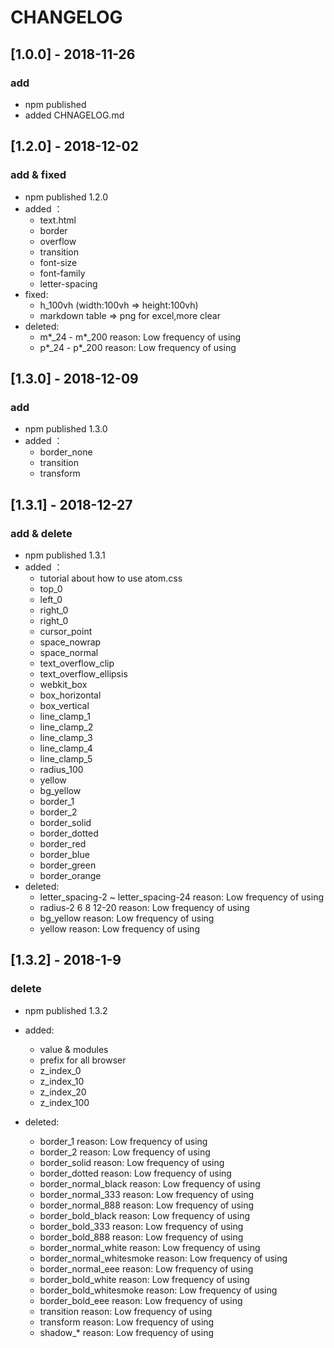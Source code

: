 # CHANGELOG

## [1.0.0] - 2018-11-26

### add

* npm published
* added CHNAGELOG.md

## [1.2.0] - 2018-12-02

### add & fixed

* npm published 1.2.0
* added ：
    * text.html
    * border
    * overflow
    * transition
    * font-size
    * font-family
    * letter-spacing
* fixed:
    * h_100vh (width:100vh => height:100vh)
    * markdown table => png for excel,more clear
* deleted:
    * m*_24 - m*_200 reason: Low frequency of using
    * p*_24 - p*_200 reason: Low frequency of using

## [1.3.0] - 2018-12-09

### add

* npm published 1.3.0
* added ：
    * border_none
    * transition
    * transform

## [1.3.1] - 2018-12-27

### add & delete

* npm published 1.3.1
* added ：
    * tutorial about how to use atom.css
    * top_0
    * left_0
    * right_0
    * right_0
    * cursor_point
    * space_nowrap
    * space_normal
    * text_overflow_clip
    * text_overflow_ellipsis
    * webkit_box
    * box_horizontal
    * box_vertical
    * line_clamp_1
    * line_clamp_2
    * line_clamp_3
    * line_clamp_4
    * line_clamp_5
    * radius_100
    * yellow
    * bg_yellow
    * border_1
    * border_2
    * border_solid
    * border_dotted
    * border_red
    * border_blue
    * border_green
    * border_orange
* deleted:
    * letter_spacing-2 ~ letter_spacing-24 reason: Low frequency of using
    * radius-2 6 8 12-20  reason: Low frequency of using
    * bg_yellow  reason: Low frequency of using
    * yellow  reason: Low frequency of using

## [1.3.2] - 2018-1-9

### delete

* npm published 1.3.2

* added:
    * value & modules
    * prefix for all browser
    * z_index_0
    * z_index_10
    * z_index_20
    * z_index_100

* deleted:
    * border_1 reason: Low frequency of using
    * border_2 reason: Low frequency of using
    * border_solid reason: Low frequency of using
    * border_dotted reason: Low frequency of using
    * border_normal_black reason: Low frequency of using
    * border_normal_333 reason: Low frequency of using
    * border_normal_888 reason: Low frequency of using
    * border_bold_black reason: Low frequency of using
    * border_bold_333 reason: Low frequency of using
    * border_bold_888 reason: Low frequency of using
    * border_normal_white reason: Low frequency of using
    * border_normal_whitesmoke reason: Low frequency of using
    * border_normal_eee reason: Low frequency of using
    * border_bold_white reason: Low frequency of using
    * border_bold_whitesmoke reason: Low frequency of using
    * border_bold_eee reason: Low frequency of using
    * transition reason: Low frequency of using
    * transform reason: Low frequency of using
    * shadow_* reason: Low frequency of using
   